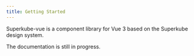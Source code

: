 ```yaml
---
title: Getting Started
---
```


Superkube-vue is a component library for Vue 3 based on the Superkube design system.

The documentation is still in progress.
